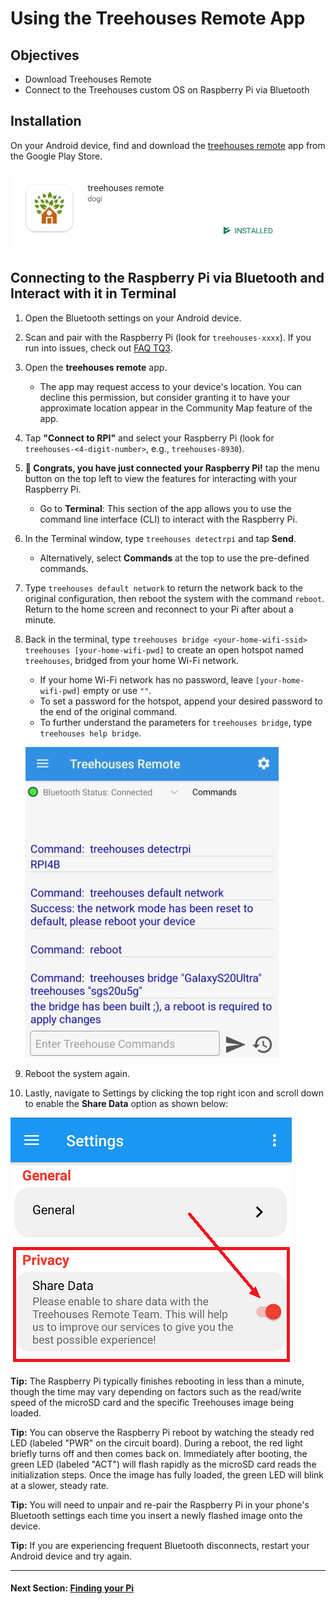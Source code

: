 # Using the Treehouses Remote App

## Objectives

- Download Treehouses Remote
- Connect to the Treehouses custom OS on Raspberry Pi via Bluetooth

## Installation

On your Android device, find and download the [treehouses remote](https://play.google.com/store/apps/details?id=io.treehouses.remote) app from the Google Play Store.

![treehouses remote app shown in Play Store](images/remoteiconsml.jpg)

## Connecting to the Raspberry Pi via Bluetooth and Interact with it in Terminal

1. Open the Bluetooth settings on your Android device.
2. Scan and pair with the Raspberry Pi (look for `treehouses-xxxx`). If you run into issues, check out [FAQ TQ3](http://localhost:8000/#!pages/vi/faq.md#TQ3:_What_should_I_do_if_I_encounter_issues_pairing_with_my_Raspberry_Pi_via_Bluetooth?).
3. Open the **treehouses remote** app.
   - The app may request access to your device's location. You can decline this permission, but consider granting it to have your approximate location appear in the Community Map feature of the app.
4. Tap **"Connect to RPI"** and select your Raspberry Pi (look for `treehouses-<4-digit-number>`, e.g., `treehouses-8930`).
5. **🎉 Congrats, you have just connected your Raspberry Pi!** tap the menu button on the top left to view the features for interacting with your Raspberry Pi.
   - Go to **Terminal**: This section of the app allows you to use the command line interface (CLI) to interact with the Raspberry Pi.
6. In the Terminal window, type `treehouses detectrpi` and tap **Send**.
   - Alternatively, select **Commands** at the top to use the pre-defined commands.
7. Type `treehouses default network` to return the network back to the original configuration, then reboot the system with the command `reboot`. Return to the home screen and reconnect to your Pi after about a minute.
8. Back in the terminal, type `treehouses bridge <your-home-wifi-ssid> treehouses [your-home-wifi-pwd]` to create an open hotspot named `treehouses`, bridged from your home Wi-Fi network.
   - If your home Wi-Fi network has no password, leave `[your-home-wifi-pwd]` empty or use `""`.
   - To set a password for the hotspot, append your desired password to the end of the original command.
   - To further understand the parameters for `treehouses bridge`, type `treehouses help bridge`.

    ![step 6 to 8 Treehouses Command outputs](images/treehouses-output.jpg)

9. Reboot the system again.
10. Lastly, navigate to Settings by clicking the top right icon and scroll down to enable the **Share Data** option as shown below:

  ![treehuoses app settings - data sharing opt in toggle](images/treehouses-setting-share-data.png)

**Tip:** The Raspberry Pi typically finishes rebooting in less than a minute, though the time may vary depending on factors such as the read/write speed of the microSD card and the specific Treehouses image being loaded.

**Tip:** You can observe the Raspberry Pi reboot by watching the steady red LED (labeled "PWR" on the circuit board). During a reboot, the red light briefly turns off and then comes back on. Immediately after booting, the green LED (labeled "ACT") will flash rapidly as the microSD card reads the initialization steps. Once the image has fully loaded, the green LED will blink at a slower, steady rate.

**Tip:** You will need to unpair and re-pair the Raspberry Pi in your phone's Bluetooth settings each time you insert a newly flashed image onto the device.

**Tip:** If you are experiencing frequent Bluetooth disconnects, restart your Android device and try again.

---

#### Next Section: [Finding your Pi](find-pi.md)
